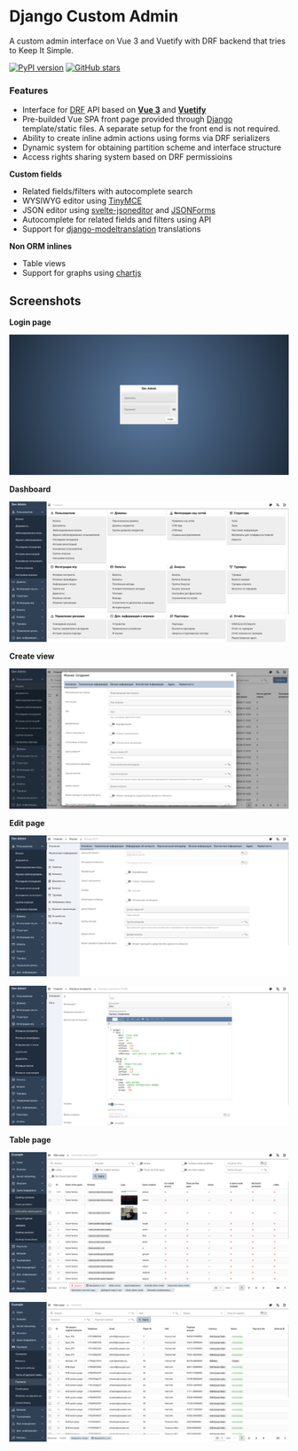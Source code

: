 # Django Custom Admin

A custom admin interface on Vue 3 and Vuetify with DRF backend that tries to Keep It Simple.

[![PyPI version](https://badge.fury.io/py/django-customvueadmin.svg)](https://badge.fury.io/py/django-customvueadmin)
[![GitHub stars](https://img.shields.io/github/stars/Innova-Group-LLC/custom_admin)](https://github.com/Innova-Group-LLC/custom_admin)

### Features

- Interface for [DRF](https://www.django-rest-framework.org/) API based on **[Vue 3](https://vuejs.org/)** and **[Vuetify](https://vuetifyjs.com/)**
- Pre-builded Vue SPA front page provided through [Django](https://www.djangoproject.com/) template/static files. A separate setup for the front end is not required.
- Ability to create inline admin actions using forms via DRF serializers
- Dynamic system for obtaining partition scheme and interface structure
- Access rights sharing system based on DRF permissioins

**Custom fields**
- Related fields/filters with autocomplete search
- WYSIWYG editor using [TinyMCE](https://www.tiny.cloud/docs/tinymce/latest/)
- JSON editor using [svelte-jsoneditor](https://github.com/josdejong/svelte-jsoneditor) and [JSONForms](https://jsonforms.io/)
- Autocomplete for related fields and filters using API
- Support for [django-modeltranslation](https://readthedocs.org/projects/django-modeltranslation/) translations

**Non ORM inlines**
- Table views
- Support for graphs using [chartjs](https://www.chartjs.org/)

## Screenshots

**Login page**

![login](images/login.png)

**Dashboard**

![main-page](images/main-page.png)

**Create view**

![create-view](images/create-view.png)

**Edit page**

![edit-page](images/edit-page.png)

![json-edit](images/json-edit.png)

**Table page**

![table-page](images/table-page.png)

![table-page](images/table-page2.png)
